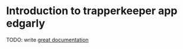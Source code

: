 # Introduction to trapperkeeper app edgarly

TODO: write [great documentation](http://jacobian.org/writing/great-documentation/what-to-write/)

